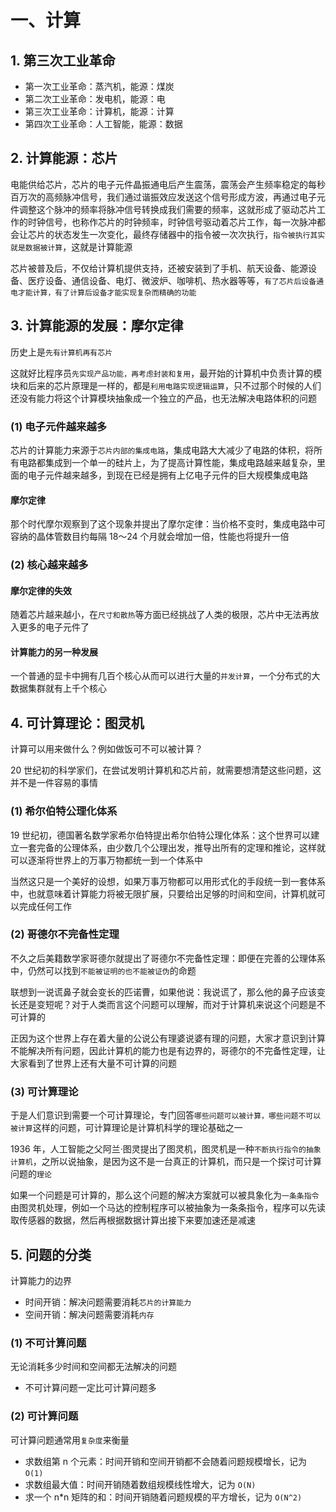 # 一、计算

## 1. 第三次工业革命

* 第一次工业革命：蒸汽机，能源：煤炭
* 第二次工业革命：发电机，能源：电
* 第三次工业革命：计算机，能源：计算
* 第四次工业革命：人工智能，能源：数据

## 2. 计算能源：芯片

电能供给芯片，芯片的电子元件晶振通电后产生震荡，震荡会产生频率稳定的每秒百万次的高频脉冲信号，我们通过谐振效应发送这个信号形成方波，再通过电子元件调整这个脉冲的频率将脉冲信号转换成我们需要的频率，这就形成了驱动芯片工作的时钟信号，也称作芯片的时钟频率，时钟信号驱动着芯片工作，每一次脉冲都会让芯片的状态发生一次变化，最终存储器中的指令被一次次执行，`指令被执行其实就是数据被计算`，这就是计算能源

芯片被普及后，不仅给计算机提供支持，还被安装到了手机、航天设备、能源设备、医疗设备、通信设备、电灯、微波炉、咖啡机、热水器等等，`有了芯片后设备通电才能计算，有了计算后设备才能实现复杂而精确的功能`

## 3. 计算能源的发展：摩尔定律

历史上是`先有计算机再有芯片`

这就好比程序员`先实现产品功能，再考虑封装和复用`，最开始的计算机中负责计算的模块和后来的芯片原理是一样的，都是`利用电路实现逻辑运算`，只不过那个时候的人们还没有能力将这个计算模块抽象成一个独立的产品，也无法解决电路体积的问题

### (1) 电子元件越来越多

芯片的计算能力来源于`芯片内部的集成电路`，集成电路大大减少了电路的体积，将所有电路都集成到一个单一的硅片上，为了提高计算性能，集成电路越来越复杂，里面的电子元件越来越多，到现在已经是拥有上亿电子元件的巨大规模集成电路

#### 摩尔定律

那个时代摩尔观察到了这个现象并提出了摩尔定律：当价格不变时，集成电路中可容纳的晶体管数目约每隔 18～24 个月就会增加一倍，性能也将提升一倍

### (2) 核心越来越多

#### 摩尔定律的失效

随着芯片越来越小，在`尺寸和散热`等方面已经挑战了人类的极限，芯片中无法再放入更多的电子元件了

#### 计算能力的另一种发展

一个普通的显卡中拥有几百个核心从而可以进行大量的`并发计算`，一个分布式的大数据集群就有上千个核心

## 4. 可计算理论：图灵机

计算可以用来做什么？例如做饭可不可以被计算？

20 世纪初的科学家们，在尝试发明计算机和芯片前，就需要想清楚这些问题，这并不是一件容易的事情

### (1) 希尔伯特公理化体系

19 世纪初，德国著名数学家希尔伯特提出希尔伯特公理化体系：这个世界可以建立一套完备的公理体系，由少数几个公理出发，推导出所有的定理和推论，这样就可以逐渐将世界上的万事万物都统一到一个体系中

当然这只是一个美好的设想，如果万事万物都可以用形式化的手段统一到一套体系中，也就意味着计算能力将被无限扩展，只要给出足够的时间和空间，计算机就可以完成任何工作

### (2) 哥德尔不完备性定理

不久之后美籍数学家哥德尔就提出了哥德尔不完备性定理：即便在完善的公理体系中，仍然可以找到`不能被证明的也不能被证伪`的命题

联想到一说谎鼻子就会变长的匹诺曹，如果他说：我说谎了，那么他的鼻子应该变长还是变短呢？对于人类而言这个问题可以理解，而对于计算机来说这个问题是不可计算的

正因为这个世界上存在着大量的公说公有理婆说婆有理的问题，大家才意识到计算不能解决所有问题，因此计算机的能力也是有边界的，哥德尔的不完备性定理，让大家看到了世界上还有大量不可计算的问题

### (3) 可计算理论

于是人们意识到需要一个可计算理论，专门回答`哪些问题可以被计算，哪些问题不可以被计算`这样的问题，可计算理论是计算机科学的理论基础之一

1936 年，人工智能之父阿兰·图灵提出了图灵机，图灵机是一种`不断执行指令的抽象计算机`，之所以说抽象，是因为这不是一台真正的计算机，而只是一个探讨可计算问题的`理论`

如果一个问题是可计算的，那么这个问题的解决方案就可以被具象化为`一条条指令`由图灵机处理，例如一个马达的控制程序可以被抽象为一条条指令，程序可以先读取传感器的数据，然后再根据数据计算出接下来要加速还是减速

## 5. 问题的分类

计算能力的边界

* 时间开销：解决问题需要消耗`芯片的计算能力`
* 空间开销：解决问题需要消耗`内存`

### (1) 不可计算问题

无论消耗多少时间和空间都无法解决的问题

* 不可计算问题一定比可计算问题多

### (2) 可计算问题

可计算问题通常用`复杂度`来衡量

* 求数组第 n 个元素：时间开销和空间开销都不会随着问题规模增长，记为 `O(1)`
* 求数组最大值：时间开销随着数组规模线性增大，记为 `O(N)`
* 求一个 n*n 矩阵的和：时间开销随着问题规模的平方增长，记为 `O(N^2)`
